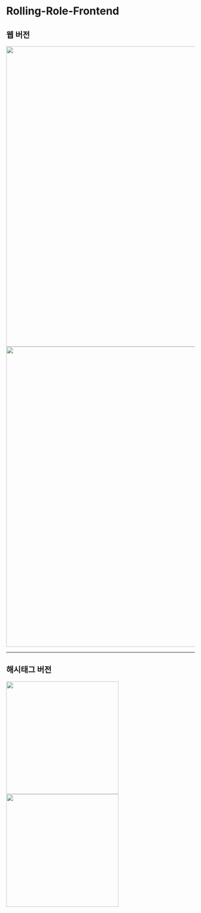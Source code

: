 # Rolling-Role-Frontend
## 웹 버전
<img src="https://user-images.githubusercontent.com/47634717/95678367-36492600-0c07-11eb-9437-578ed04c0b24.png" width="800px"/>
<img src="https://user-images.githubusercontent.com/47634717/95678466-b96a7c00-0c07-11eb-995e-68218548ce4f.png" width="800px"/>
<hr/>

## 해시태그 버전
<div>
<img src="https://user-images.githubusercontent.com/47634717/95678474-ca1af200-0c07-11eb-8042-19d22df64279.png" width="300px" />
<img src="https://user-images.githubusercontent.com/47634717/95678538-49a8c100-0c08-11eb-9b62-55cdfc98a0fa.png" width="300px" margin-left="20%" />
</div>
